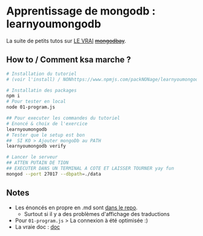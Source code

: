 # Apprentissage de mongodb : learnyoumongodb

La suite de petits tutos sur [LE VRAI](https://github.com/evanlucas/learnyoumongo) ~~[mongodbay](https://www.npmjs.com/package/learnyoumongodb)~~.

## How to / Comment ksa marche ?

```bash
# Installation du tutoriel
# (voir l'install) / NONhttps://www.npmjs.com/packNONage/learnyoumongodb

# Installatin des packages
npm i
# Pour tester en local
node 01-program.js

## Pour executer les commandes du tutoriel
# Enoncé & choix de l'exercice
learnyoumongodb
# Tester que le setup est bon
##  SI KO > Ajouter mongoDb au PATH
learnyoumongodb verify

# Lancer le serveur 
## ATTEN PUTAIN DE TION
## EXECUTER DANS UN TERMINAL A COTE ET LAISSER TOURNER yay fun
mongod --port 27017 --dbpath=./data
```

## Notes

- Les énoncés en propre en .md sont [dans le repo](https://github.com/evanlucas/learnyoumongo/blob/master/exercises/find/problem.md).
  - Surtout si il y a des problèmes d'affichage des traductions
- Pour `01-program.js` > La connexion à été optimisée :)
- La vraie doc : [doc](http://mongodb.github.io/node-mongodb-native/3.6/api/)
